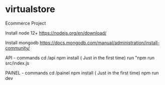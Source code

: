 # virtualstore
Ecommerce Project


Install node 12+
https://nodejs.org/en/download/

Install mongodb
https://docs.mongodb.com/manual/administration/install-community/

API  - commands
cd /api
npm install ( Just in the first time)
run "npm run src/index.js

PAINEL - commands
cd /painel
npm install ( Just in the first time)
npm run dev
